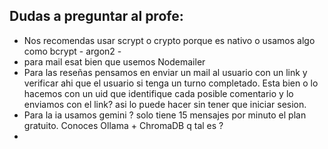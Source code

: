 ## Dudas a preguntar al profe:

- Nos recomendas usar scrypt o crypto porque es nativo o usamos algo como bcrypt - argon2 -
- para mail esat bien que usemos Nodemailer
- Para las reseñas pensamos en enviar un mail al usuario con un link y verificar ahi que el usuario si tenga un turno completado. Esta bien o lo hacemos con un uid que identifique cada posible comentario y lo enviamos con el link? asi lo puede hacer sin tener que iniciar sesion.
- Para la ia usamos gemini ? solo tiene 15 mensajes por minuto el plan gratuito. Conoces Ollama + ChromaDB q tal es ?
-
